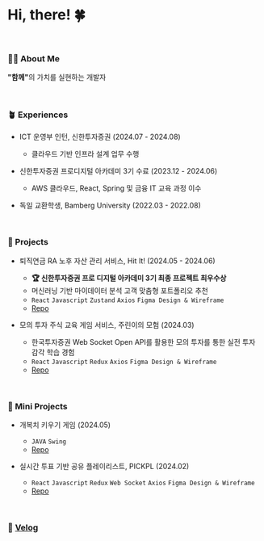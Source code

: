 
# Hi, there! 🍀

<br/>

### 🙋‍♀️ About Me
<strong>"함께"</strong>의 가치를 실현하는 개발자

<br/>

<!--
<h3>📚 Educations</h3>

| Date |     Contents 	|    Organizaion |
|-------|:----------:|:-----------:|
| `2018.03.` ~ `2023.02.` 	| 세종대학교 컴퓨터공학과 | 세종대학교  |
| `2022.03.` ~ `2022.08.` 	| Bamberg University 봄학기 교환학생 | 밤베르크 대학교  |
| `2023.12.` ~ `2024.06.` 	| 신한투자증권 프로 디지털 아카데미 3기 | 신한투자증권  |
-->

### 🪴 Experiences
- ICT 운영부 인턴, 신한투자증권 (2024.07 - 2024.08)
  - 클라우드 기반 인프라 설계 업무 수행

- 신한투자증권 프로디지털 아카데미 3기 수료 (2023.12 - 2024.06)
  - AWS 클라우드, React, Spring 및 금융 IT 교육 과정 이수
 
- 독일 교환학생, Bamberg University (2022.03 - 2022.08)

<br />

### 🌿 Projects
- 퇴직연금 RA 노후 자산 관리 서비스, Hit It! (2024.05 - 2024.06)
  - <strong> 🏆 신한투자증권 프로 디지털 아카데미 3기 최종 프로젝트 최우수상</strong>
  - 머신러닝 기반 마이데이터 분석 고객 맞춤형 포트폴리오 추천
  - `React` `Javascript` `Zustand` `Axios` `Figma Design & Wireframe`
  - [Repo](https://github.com/hit-it-PDA)


- 모의 투자 주식 교육 게임 서비스, 주린이의 모험 (2024.03)
   - 한국투자증권 Web Socket Open API를 활용한 모의 투자를 통한 실전 투자 감각 학습 경험
   - `React` `Javascript` `Redux` `Axios` `Figma Design & Wireframe`
   - [Repo](https://github.com/PDA-Jumo/.github)
 

 
<br />

### 🌱 Mini Projects
- 개복치 키우기 게임 (2024.05)
   - `JAVA` `Swing`
   - [Repo](https://github.com/KillSunfish/killsunfish)

- 실시간 투표 기반 공유 플레이리스트, PICKPL (2024.02)
  - `React` `Javascript` `Redux` `Web Socket` `Axios` `Figma Design & Wireframe`
  - [Repo](https://github.com/pick-playlist)
 

 
<br />

### 🔗 [Velog](https://velog.io/@rlafl7942/posts)




<!--
**rlafl7942/rlafl7942** is a ✨ _special_ ✨ repository because its `README.md` (this file) appears on your GitHub profile.

Here are some ideas to get you started:

- 🔭 I’m currently working on ...
- 🌱 I’m currently learning ...
- 👯 I’m looking to collaborate on ...
- 🤔 I’m looking for help with ...
- 💬 Ask me about ...
- 📫 How to reach me: ...
- 😄 Pronouns: ...
- ⚡ Fun fact: ...
-->
